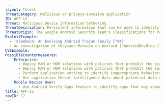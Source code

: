 ```yaml
---
layout: threat
ThreatCategory: Malicious or privacy-invasive application
ID: APP-12
Threat: Malicious Device Information Gathering
ThreatDescription: Persistent information that can be used to identify or characterize a specific mobile device in one or more contexts, such as IMEI, IMSI, MAC address, phone number, mobile OS, or installed apps, may be collected by a malicious or privacy-invasive app to facilitate future attacks. These values, particularly in combination, greatly increase potential for geo-physical or behavioral tracking, device fingerprinting, and impersonation attacks against the device or its user.
ThreatOrigin: The Google Android Security Team's Classifications for Potentially Harmful Applications [^83]
ExploitExample:
  - 'Slembunk: An Evolving Android Trojan Family [^84]'
  - An investigation of Chrysaor Malware on Android [^AndroidDevBlog-1]
CVEExample:
PossibleCountermeasures:
    Enterprise:
      - Deploy MAM or MDM solutions with policies that prohibit the sideloading of apps, which may bypass security checks on the app.
      - Deploy MAM or MDM solutions with policies that prohibit the installation of apps from 3rd party (unofficial) app stores.
      - Perform application vetting to identify inappropriate behaviors by apps including permission requests made by the apps
      - Use application threat intelligence data about potential data collection risks associated with apps installed on devices
    Mobile Device User:
      - Use Android Verify Apps feature to identify apps that may abuse permissions to perform data collection.
title: APP-12
rawID: 12
---
```

